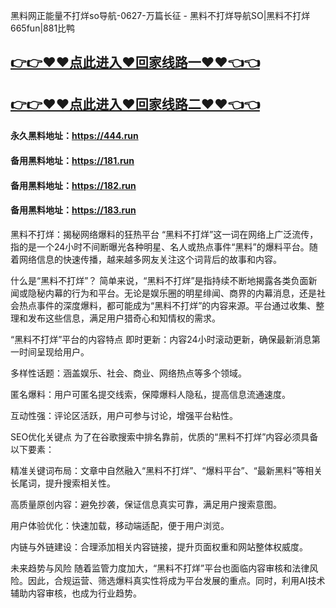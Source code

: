 黑料网正能量不打烊so导航-0627-万篇长征 - 黑料不打烊导航SO|黑料不打烊665fun|881比鸭

## [👉👉♥♥点此进入♥回家线路一♥♥👈👈](https://unpkg.com/182run/index.html)
## [👉👉♥♥点此进入♥回家线路二♥♥👈👈](https://unpkg.com/182-1run/index.html)

#### 永久黑料地址：https://444.run
#### 备用黑料地址：https://181.run
#### 备用黑料地址：https://182.run
#### 备用黑料地址：https://183.run

黑料不打烊：揭秘网络爆料的狂热平台
“黑料不打烊”这一词在网络上广泛流传，指的是一个24小时不间断曝光各种明星、名人或热点事件“黑料”的爆料平台。随着网络信息的快速传播，越来越多网友关注这个词背后的故事和内容。

什么是“黑料不打烊”？
简单来说，“黑料不打烊”是指持续不断地揭露各类负面新闻或隐秘内幕的行为和平台。无论是娱乐圈的明星绯闻、商界的内幕消息，还是社会热点事件的深度爆料，都可能成为“黑料不打烊”的内容来源。平台通过收集、整理和发布这些信息，满足用户猎奇心和知情权的需求。

“黑料不打烊”平台的内容特点
即时更新：内容24小时滚动更新，确保最新消息第一时间呈现给用户。

多样性话题：涵盖娱乐、社会、商业、网络热点等多个领域。

匿名爆料：用户可匿名提交线索，保障爆料人隐私，提高信息流通速度。

互动性强：评论区活跃，用户可参与讨论，增强平台粘性。

SEO优化关键点
为了在谷歌搜索中排名靠前，优质的“黑料不打烊”内容必须具备以下要素：

精准关键词布局：文章中自然融入“黑料不打烊”、“爆料平台”、“最新黑料”等相关长尾词，提升搜索相关性。

高质量原创内容：避免抄袭，保证信息真实可靠，满足用户搜索意图。

用户体验优化：快速加载，移动端适配，便于用户浏览。

内链与外链建设：合理添加相关内容链接，提升页面权重和网站整体权威度。

未来趋势与风险
随着监管力度加大，“黑料不打烊”平台也面临内容审核和法律风险。因此，合规运营、筛选爆料真实性将成为平台发展的重点。同时，利用AI技术辅助内容审核，也成为行业趋势。
